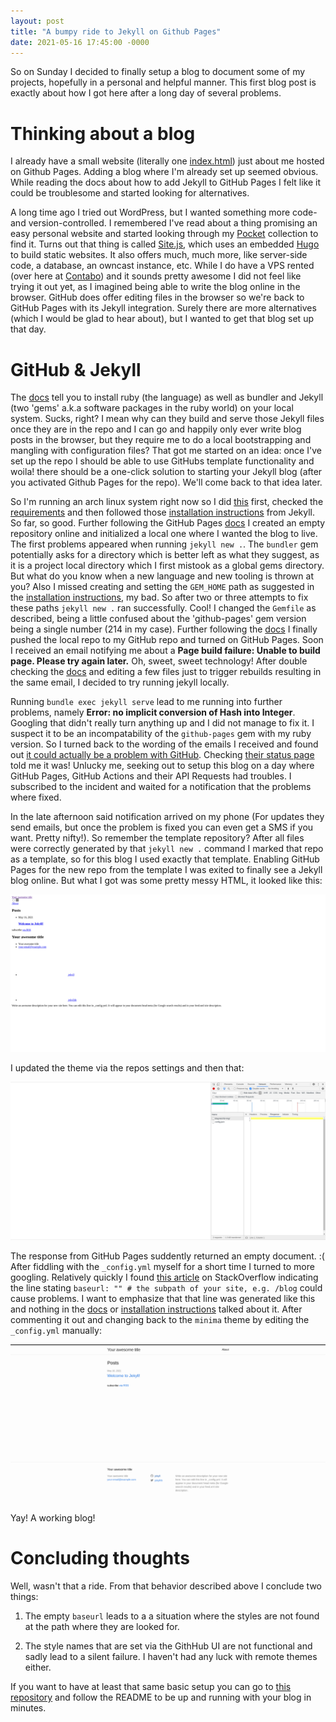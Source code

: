```yaml
---
layout: post
title: "A bumpy ride to Jekyll on Github Pages"
date: 2021-05-16 17:45:00 -0000
---
```


So on Sunday I decided to finally setup a blog to document some of my projects, hopefully in a personal and helpful manner.
This first blog post is exactly about how I got here after a long day of several problems.

# Thinking about a blog

I already have a small website (literally one [index.html]) just about me hosted on Github Pages.
Adding a blog where I'm already set up seemed obvious.
While reading the docs about how to add Jekyll to GitHub Pages I felt like it could be troublesome and started looking for alternatives.

A long time ago I tried out WordPress, but I wanted something more code- and version-controlled.
I remembered I've read about a thing promising an easy personal website and started looking through my [Pocket] collection to find it.
Turns out that thing is called [Site.js], which uses an embedded [Hugo] to build static websites.
It also offers much, much more, like server-side code, a database, an owncast instance, etc.
While I do have a VPS rented (over here at [Contabo]) and it sounds pretty awesome I did not feel like trying it out yet,
as I imagined being able to write the blog online in the browser.
GitHub does offer editing files in the browser so we're back to GitHub Pages with its Jekyll integration.
Surely there are more alternatives (which I would be glad to hear about), but I wanted to get that blog set up that day.

[index.html]: https://github.com/SilvanCodes/silvancodes.github.io/blob/master/index.html
[pocket]: https://getpocket.com/
[site.js]: https://sitejs.org
[hugo]: https://gohugo.io
[contabo]: https://contabo.com/en/

# GitHub & Jekyll

The [docs] tell you to install ruby (the language) as well as bundler and Jekyll (two 'gems' a.k.a software packages in the ruby world) on your local system.
Sucks, right? I mean why can they build and serve those Jekyll files once they are in the repo and I can go and happily only ever write blog posts in the browser,
but they require me to do a local bootstrapping and mangling with configuration files?
That got me started on an idea: once I've set up the repo I should be able to use GitHubs template functionality and woila! there should be a one-click solution to starting your Jekyll blog (after you activated Github Pages for the repo).
We'll come back to that idea later.

So I'm running an arch linux system right now so I did [this] first, checked the [requirements] and then followed those [installation instructions] from Jekyll.
So far, so good.
Further following the GitHub Pages [docs] I created an empty repository online and initialized a local one where I wanted the blog to live.
The first problems appeared when running `jekyll new .`.
The `bundler` gem potentially asks for a directory which is better left as what they suggest, as it is a project local directory which I first mistook as a global gems directory.
But what do you know when a new language and new tooling is thrown at you?
Also I missed creating and setting the `GEM_HOME` path as suggested in the [installation instructions], my bad.
So after two or three attempts to fix these paths `jekyll new .` ran successfully. Cool!
I changed the `Gemfile` as described, being a little confused about the 'github-pages' gem version being a single number (214 in my case).
Further following the [docs] I finally pushed the local repo to my GitHub repo and turned on GitHub Pages.
Soon I received an email notifying me about a **Page build failure: Unable to build page. Please try again later.**
Oh, sweet, sweet technology!
After double checking the [docs] and editing a few files just to trigger rebuilds resulting in the same email, I decided to try running jekyll locally.

Running `bundle exec jekyll serve` lead to me running into further problems, namely **Error: no implicit conversion of Hash into Integer**.
Googling that didn't really turn anything up and I did not manage to fix it.
I suspect it to be an incompatability of the `github-pages` gem with my ruby version.
So I turned back to the wording of the emails I received and found out [it could actually be a problem with GitHub].
Checking [their status page] told me it was!
Unlucky me, seeking out to setup this blog on a day where GitHub Pages, GitHub Actions and their API Requests had troubles.
I subscribed to the incident and waited for a notification that the problems where fixed.

In the late afternoon said notification arrived on my phone (For updates they send emails, but once the problem is fixed you can even get a SMS if you want. Pretty nifty!).
So remember the template repository?
After all files were correctly generated by that `jekyll new .` command I marked that repo as a template, so for this blog I used exactly that template.
Enabling GitHub Pages for the new repo from the template I was exited to finally see a Jekyll blog online.
But what I got was some pretty messy HTML, it looked like this:

![messy jekyll html](/assets/images/messy_jekyll_html.png)

I updated the theme via the repos settings and then that:

![empty jekyll html](/assets/images/empty_jekyll_html.png)

The response from GitHub Pages suddently returned an empty document. :(
After fiddling with the `_config.yml` myself for a short time I turned to more googling.
Relatively quickly I found [this article] on StackOverflow indicating the line stating `baseurl: "" # the subpath of your site, e.g. /blog` could cause problems.
I want to emphasize that that line was generated like this and nothing in the [docs] or [installation instructions] talked about it.
After commenting it out and changing back to the `minima` theme by editing the `_config.yml` manually:

![working jekyll html](/assets/images/working_jekyll_html.png)

Yay! A working blog!

[docs]: https://docs.github.com/en/github-ae@latest/pages/setting-up-a-github-pages-site-with-jekyll/creating-a-github-pages-site-with-jekyll
[this]: https://jekyllrb.com/docs/installation/other-linux/#archlinux
[requirements]: https://jekyllrb.com/docs/installation/#requirements
[installation instructions]: https://jekyllrb.com/docs/installation/ubuntu/
[it could actually be a problem with github]: https://stackoverflow.com/questions/40176947/jekyll-page-build-failure
[their status page]: https://www.githubstatus.com
[this article]: https://stackoverflow.com/a/64778847/8722320

# Concluding thoughts

Well, wasn't that a ride.
From that behavior described above I conclude two things:

1. The empty `baseurl` leads to a a situation where the styles are not found at the path where they are looked for.

2. The style names that are set via the GithHub UI are not functional and sadly lead to a silent failure.
   I haven't had any luck with remote themes either.

If you want to have at least that same basic setup you can go to [this repository] and follow the README to be up and running with your blog in minutes.

[this repository]: https://github.com/SilvanCodes/blog-template
